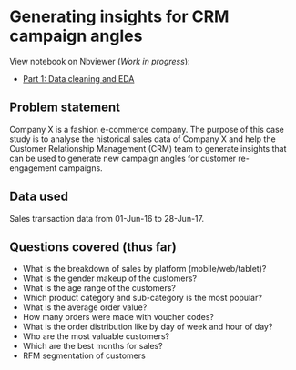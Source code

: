 # Generating insights for CRM campaign angles

View notebook on Nbviewer (_Work in progress_):
- [Part 1: Data cleaning and EDA](https://nbviewer.jupyter.org/github/zixinlee/personal-projects/blob/master/fashion-ecommerce-sales-analysis/1-data-cleaning-EDA.ipynb)

## Problem statement
Company X is a fashion e-commerce company. The purpose of this case study is to analyse the historical sales data of Company X and help the Customer Relationship Management (CRM) team to generate insights that can be used to generate new campaign angles for customer re-engagement campaigns.

## Data used
Sales transaction data from 01-Jun-16 to 28-Jun-17.

## Questions covered (thus far)

- What is the breakdown of sales by platform (mobile/web/tablet)?
- What is the gender makeup of the customers?
- What is the age range of the customers?
- Which product category and sub-category is the most popular?
- What is the average order value?
- How many orders were made with voucher codes?
- What is the order distribution like by day of week and hour of day?
- Who are the most valuable customers?
- Which are the best months for sales?
- RFM segmentation of customers
